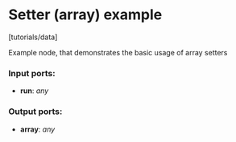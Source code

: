 # Setter (array) example

[tutorials/data]

Example node, that demonstrates the basic usage of array setters

### Input ports:

* __run__: _any_



### Output ports:

* __array__: _any_



